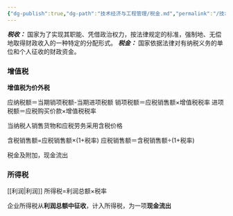 ```yaml
---
{"dg-publish":true,"dg-path":"技术经济与工程管理/税金.md","permalink":"/技术经济与工程管理/税金/","dgPassFrontmatter":true,"noteIcon":"","created":"2024-05-21T15:20:28.586+08:00","updated":"2024-05-31T19:01:20.316+08:00"}
---
```


***税收：***
国家为了实现其职能、凭借政治权力，按法律规定的标准，强制地、无偿地取得财政收入的一种特定的分配形式。
***税金：***
国家依据法律对有纳税义务的单位和个人征收的财政资金。

### 增值税
**增值税为价外税**

应纳税额＝当期销项税额-当期进项税额
	销项税额＝应税销售额×增值税税率
	进项税额＝应税购买价款×增值税税率

当纳税人销售货物和应税劳务采用含税价格

含税销售额=应税销售额×(1+税率)
应税销售额＝含税销售额÷(1+税率)


税金及附加，现金流出
### 所得税
[[利润\|利润]]
所得税=利润总额×税率

企业所得税从**利润总额中征收**，计入所得税，为一项**现金流出**

